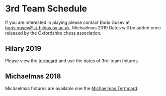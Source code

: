 # 3rd Team Schedule

If you are interested in playing please contact Boris Gusev at [boris.gusev@st-hildas.ox.ac.uk](mailto:boris.gusev@st-hildas.ox.ac.uk). Michaelmas 2019 Dates will be added once released by
the Oxfordshire chess association.

## Hilary 2019

Please view the [termcard](/termcard?all=false&odcl-3rd-team=true) and use the dates of 3rd-team fixtures.

## Michaelmas 2018

Michaelmas fixtures are available one the [Michaelmas Termcard](/termcard/mt19?all=false&odcl-3rd-team=true).